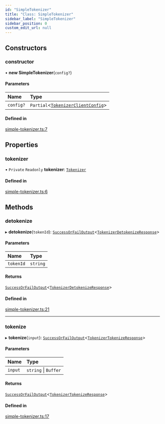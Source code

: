 ```yaml
---
id: "SimpleTokenizer"
title: "Class: SimpleTokenizer"
sidebar_label: "SimpleTokenizer"
sidebar_position: 0
custom_edit_url: null
---
```


## Constructors

### constructor

• **new SimpleTokenizer**(`config?`)

#### Parameters

| Name | Type |
| :------ | :------ |
| `config?` | `Partial`<[`TokenizerClientConfig`](../interfaces/TokenizerClientConfig.md)\> |

#### Defined in

[simple-tokenizer.ts:7](https://github.com/refinery-labs/lunasec-monorepo/blob/59906a9/js/sdks/packages/tokenizer-sdk/src/simple-tokenizer.ts#L7)

## Properties

### tokenizer

• `Private` `Readonly` **tokenizer**: [`Tokenizer`](Tokenizer.md)

#### Defined in

[simple-tokenizer.ts:6](https://github.com/refinery-labs/lunasec-monorepo/blob/59906a9/js/sdks/packages/tokenizer-sdk/src/simple-tokenizer.ts#L6)

## Methods

### detokenize

▸ **detokenize**(`tokenId`): [`SuccessOrFailOutput`](../modules.md#successorfailoutput)<[`TokenizerDetokenizeResponse`](../interfaces/TokenizerDetokenizeResponse.md)\>

#### Parameters

| Name | Type |
| :------ | :------ |
| `tokenId` | `string` |

#### Returns

[`SuccessOrFailOutput`](../modules.md#successorfailoutput)<[`TokenizerDetokenizeResponse`](../interfaces/TokenizerDetokenizeResponse.md)\>

#### Defined in

[simple-tokenizer.ts:21](https://github.com/refinery-labs/lunasec-monorepo/blob/59906a9/js/sdks/packages/tokenizer-sdk/src/simple-tokenizer.ts#L21)

___

### tokenize

▸ **tokenize**(`input`): [`SuccessOrFailOutput`](../modules.md#successorfailoutput)<[`TokenizerTokenizeResponse`](../interfaces/TokenizerTokenizeResponse.md)\>

#### Parameters

| Name | Type |
| :------ | :------ |
| `input` | `string` \| `Buffer` |

#### Returns

[`SuccessOrFailOutput`](../modules.md#successorfailoutput)<[`TokenizerTokenizeResponse`](../interfaces/TokenizerTokenizeResponse.md)\>

#### Defined in

[simple-tokenizer.ts:17](https://github.com/refinery-labs/lunasec-monorepo/blob/59906a9/js/sdks/packages/tokenizer-sdk/src/simple-tokenizer.ts#L17)
